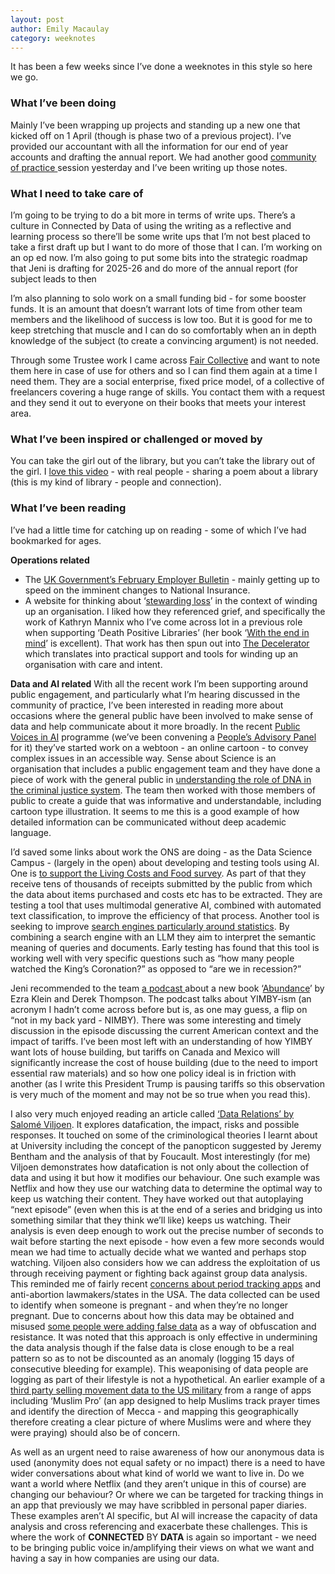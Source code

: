```yaml
---
layout: post
author: Emily Macaulay
category: weeknotes
---
```

It has been a few weeks since I’ve done a weeknotes in this style so here we go.

### What I’ve been doing
Mainly I’ve been wrapping up projects and standing up a new one that kicked off on 1 April (though is phase two of a previous project). I’ve provided our accountant with all the information for our end of year accounts and drafting the annual report. We had another good [community of practice ](https://connectedbydata.org/projects/2024-community-of-practice)session yesterday and I’ve been writing up those notes.

### What I need to take care of
I’m going to be trying to do a bit more in terms of write ups. There’s a culture in Connected by Data of using the writing as a reflective and learning process so there’ll be some write ups that I’m not best placed to take a first draft up but I want to do more of those that I can. I’m working on an op ed now. I’m also going to put some bits into the strategic roadmap that Jeni is drafting for 2025-26 and do more of the annual report (for subject leads to then 

I’m also planning to solo work on a small funding bid - for some booster funds. It is an amount that doesn’t warrant lots of time from other team members and the likelihood of success is low too. But it is good for me to keep stretching that muscle and I can do so comfortably when an in depth knowledge of the subject (to create a convincing argument) is not needed. 

Through some Trustee work I came across [Fair Collective](https://www.faircollective.co.uk/) and want to note them here in case of use for others and so I can find them again at a time I need them. They are a social enterprise, fixed price model, of a collective of freelancers covering a huge range of skills. You contact them with a request and they send it out to everyone on their books that meets your interest area. 

### What I’ve been inspired or challenged or moved by
You can take the girl out of the library, but you can’t take the library out of the girl. I [love this video](https://youtu.be/RPt9OWVoOTU?si=Vjc18vT1Qs5wF9pI) - with real people - sharing a poem about a library (this is my kind of library - people and connection). 

### What I’ve been reading
I’ve had a little time for catching up on reading - some of which I’ve had bookmarked for ages.

**Operations related**
* The [UK Government’s February Employer Bulletin](https://www.gov.uk/government/publications/employer-bulletin-february-2025/february-2025-issue-of-the-employer-bulletin) - mainly getting up to speed on the imminent changes to National Insurance.
* A website for thinking about ‘[stewarding loss](https://www.stewardingloss.com/)’ in the context of winding up an organisation. I liked how they referenced grief, and specifically the work of Kathryn Mannix who I’ve come across lot in a previous role when supporting ‘Death Positive Libraries’ (her book ‘[With the end in mind](https://www.awesomebooks.com/book/9780008210915/with-the-end-in-mind)’ is excellent). That work has then spun out into [The Decelerator](https://decelerator.org.uk/) which translates into practical support and tools for winding up an organisation with care and intent.

**Data and AI related**
With all the recent work I’m been supporting around public engagement, and particularly what I’m hearing discussed in the community of practice, I’ve been interested in reading more about occasions where the general public have been involved to make sense of data and help communicate about it more broadly. In the recent [Public Voices in AI](https://digitalgood.net/dg-research/public-voices-in-ai/) programme (we’ve been convening a [People’s Advisory Panel](https://connectedbydata.org/projects/2024-public-voices-in-ai) for it) they’ve started work on a webtoon - an online cartoon - to convey complex issues in an accessible way. Sense about Science is an organisation that includes a public engagement team and they have done a piece of work with the general public in [understanding the role of DNA in the criminal justice system](https://senseaboutscience.org/activities/making-sense-of-forensic-genetics/). The team then worked with those members of public to create a guide that was informative and understandable, including cartoon type illustration. It seems to me this is a good example of how detailed information can be communicated without deep academic language. 

I’d saved some links about work the ONS are doing - as the Data Science Campus - (largely in the open) about developing and testing tools using AI. One is [to support the Living Costs and Food survey](https://datasciencecampus.ons.gov.uk/scannerai-advancing-receipt-data-processing-with-ai/). As part of that they receive tens of thousands of receipts submitted by the public from which the data about items purchased and costs etc has to be extracted. They are testing a tool that uses multimodal generative AI, combined with automated text classification, to improve the efficiency of that process. Another tool is seeking to improve [search engines particularly around statistics](https://datasciencecampus.ons.gov.uk/using-large-language-models-llms-to-improve-website-search-experience-with-statschat/). By combining a search engine with an LLM they aim to interpret the semantic meaning of queries and documents. Early testing has found that this tool is working well with very specific questions such as “how many people watched the King’s Coronation?” as opposed to “are we in recession?”

Jeni recommended to the team [a podcast ](https://open.spotify.com/episode/210JEWUgW0JihoOcF3Z1Kc?context=spotify:show:3fQkNGzE1mBF1VrxVTY0oo&nd=1&dlsi=cabac8e9a21d49c6)about a new book ‘[Abundance](https://www.simonandschuster.com/books/Abundance/Ezra-Klein/9781668023488)’ by Ezra Klein and Derek Thompson. The podcast talks about YIMBY-ism (an acronym I hadn’t come across before but is, as one may guess, a flip on “not in my back yard - NIMBY). There was some interesting and timely discussion in the episode discussing the current American context and the impact of tariffs. I’ve been most left with an understanding of how YIMBY want lots of house building, but tariffs on Canada and Mexico will significantly increase the cost of house building (due to the need to import essential raw materials) and so how one policy ideal is in friction with another (as I write this President Trump is pausing tariffs so this observation is very much of the moment and may not be so true when you read this). 

I also very much enjoyed reading an article called [‘Data Relations’ by Salomé Viljoen](https://logicmag.io/distribution/data-relations/). It explores datafication, the impact, risks and possible responses. It touched on some of the criminological theories I learnt about at University including the concept of the panopticon suggested by Jeremy Bentham and the analysis of that by Foucault. Most interestingly (for me) Viljoen demonstrates how datafication is not only about the collection of data and using it but how it modifies our behaviour. One such example was Netflix and how they use our watching data to determine the optimal way to keep us watching their content. They have worked out that autoplaying “next episode” (even when this is at the end of a series and bridging us into something similar that they think we’ll like) keeps us watching. Their analysis is even deep enough to work out the precise number of seconds to wait before starting the next episode - how even a few more seconds would mean we had time to actually decide what we wanted and perhaps stop watching. Viljoen also considers how we can address the exploitation of us through receiving payment or fighting back against group data analysis. This reminded me of fairly recent [concerns about period tracking apps](https://www.bbc.co.uk/news/articles/cmj6j3d8xjjo) and anti-abortion lawmakers/states in the USA. The data collected can be used to identify when someone is pregnant - and when they’re no longer pregnant. Due to concerns about how this data may be obtained and misused [some people were adding false data](https://slate.com/technology/2022/07/men-period-tracking-apps-abortion.html) as a way of obfuscation and resistance. It was noted that this approach is only effective in undermining the data analysis though if the false data is close enough to be a real pattern so as to not be discounted as an anomaly (logging 15 days of consecutive bleeding for example). This weaponising of data people are logging as part of their lifestyle is not a hypothetical. An earlier example of a [third party selling movement data to the US military](https://www.vice.com/en/article/us-military-location-data-xmode-locate-x/) from a range of apps including ‘Muslim Pro’ (an app designed to help Muslims track prayer times and identify the direction of Mecca - and mapping this geographically therefore creating a clear picture of where Muslims were and where they were praying) should also be of concern.

As well as an urgent need to raise awareness of how our anonymous data is used (anonymity does not equal safety or no impact) there is a need to have wider conversations about what kind of world we want to live in. Do we want a world where Netflix (and they aren’t unique in this of course) are changing our behaviour? Or where we can be targeted for tracking things in an app that previously we may have scribbled in personal paper diaries. These examples aren’t AI specific, but AI will increase the capacity of data analysis and cross referencing and exacerbate these challenges. This is where the work of **CONNECTED** BY **DATA** is again so important - we need to be bringing public voice in/amplifying their views on what we want and having a say in how companies are using our data.
